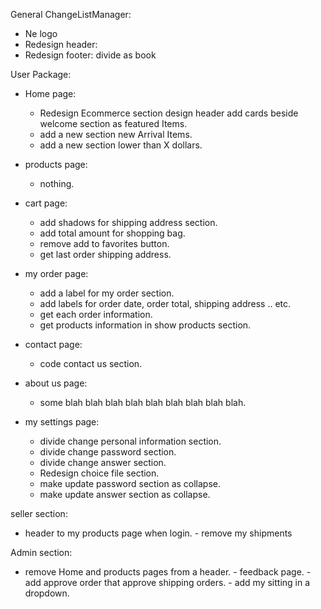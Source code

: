 General ChangeListManager:

- Ne logo
- Redesign header:
- Redesign footer: divide as book

User Package:

- Home page:
    - Redesign Ecommerce section design header add cards beside welcome section as featured Items.
    - add a new section new Arrival Items.
    - add a new section lower than X dollars.


- products page:
    - nothing.


- cart page:
    - add shadows for shipping address section.
    - add total amount for shopping bag.
    - remove add to favorites button.

    + get last order shipping address.


- my order page:

    - add a label for my order section.
    - add labels for order date, order total, shipping address .. etc.
    - get each order information.
    - get products information in show products section.


- contact page:
    - code contact us section.

- about us page:
    - some blah blah blah blah blah blah blah blah blah.

- my settings page:
    - divide change personal information section.
    - divide change password section.
    - divide change answer section.
    - Redesign choice file section.
    - make update password section as collapse.
    - make update answer section as collapse.

seller section:
- header to my products page when login. - remove my shipments

Admin section:
- remove Home and products pages from a header. - feedback page. - add approve order that approve shipping orders. - add
my sitting in a dropdown.